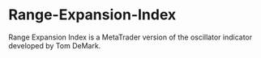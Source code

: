 # Range-Expansion-Index
Range Expansion Index is a MetaTrader version of the oscillator indicator developed by Tom DeMark.
